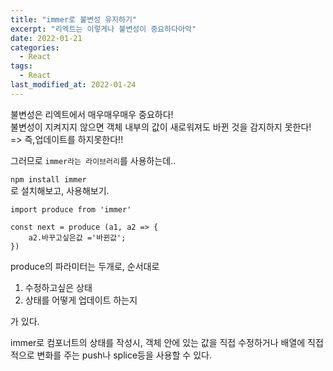 ```yaml
---
title: "immer로 불변성 유지하기"
excerpt: "리엑트는 이렇게나 불변성이 중요하다아악"
date: 2022-01-21
categories:
  - React
tags:
  - React
last_modified_at: 2022-01-24
---
```


불변성은 리엑트에서 매우매우매우 중요하다!  
불변성이 지켜지지 않으면 객체 내부의 값이 새로워져도 바뀐 것을 감지하지 못한다!  
=> 즉,업데이트를 하지못한다!!

그러므로 `immer라는 라이브러리`를 사용하는데..

`npm install immer`  
로 설치해보고, 사용해보기.

```
import produce from 'immer'

const next = produce (a1, a2 => {
    a2.바꾸고싶은값 ='바뀐값';
})
```

produce의 파라미터는 두개로, 순서대로

1. 수정하고싶은 상태
2. 상태를 어떻게 업데이트 하는지

가 있다.

immer로 컴포너트의 상태를 작성시, 객체 안에 있는 값을 직접 수정하거나 배열에 직접적으로 변화를 주는 push나 splice등을 사용할 수 있다.
